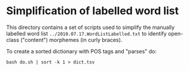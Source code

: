 # Simplification of labelled word list

This directory contains a set of scripts used to simplify the manually
labelled word list `../2010.07.17.WordListLabelled.txt` to identify
open-class ("content") morphemes (in curly braces).

To create a sorted dictionary with POS tags and "parses" do:

```
bash do.sh | sort -k 1 > dict.tsv
```
